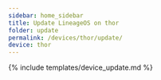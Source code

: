 ```yaml
---
sidebar: home_sidebar
title: Update LineageOS on thor
folder: update
permalink: /devices/thor/update/
device: thor
---
```

{% include templates/device_update.md %}
